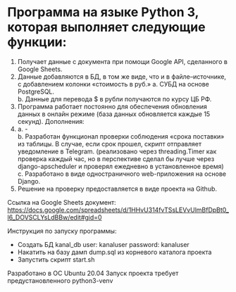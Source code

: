 # Программа на языке Python 3, которая выполняет следующие функции:

1. Получает данные с документа при помощи Google API, сделанного в Google Sheets.
2. Данные добавляются в БД, в том же виде, что и в файле–источнике, с добавлением колонки «стоимость в руб.»
    a. СУБД на основе PostgreSQL.    
    b. Данные для перевода $ в рубли получаются по курсу ЦБ РФ.    
3. Программа работает постоянно для обеспечения обновления данных в онлайн режиме (база данных обновляется каждые 15 секунд).
Дополнения:
4.  a. -    
    b. Разработан функционал проверки соблюдения «срока поставки» из таблицы. В случае, если срок прошел, скрипт отправляет уведомление в Telegram. (реализовано через threading.Timer как проверка каждый час, но в перспективе сделал бы лучше через django-apscheduler и проверял ежедневно в установленное время) 
    c. Разработано в виде одностраничного web-приложения на основе Django.
5. Решение на проверку предоставляется в виде проекта на Github.

Ссылка на Google Sheets документ: https://docs.google.com/spreadsheets/d/1HHvU314fvTSsLEVvUlmBfDpBt0_l6_DOVSCLYsLdBBw/edit#gid=0 

Инструкция по запуску программы:
- Создать БД kanal_db
user: kanaluser
password: kanaluser
- Накатить на базу дамп dump.sql из корневого каталога проекта
- Запустить скрипт start.sh

Разработано в ОС Ubuntu 20.04
Запуск проекта требует предустановленного python3-venv
